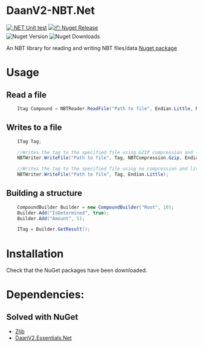 # DaanV2-NBT.Net

[![.NET Unit test](https://github.com/DaanV2/DaanV2.NBT.Net/actions/workflows/dotnet-test.yml/badge.svg)](https://github.com/DaanV2/DaanV2.NBT.Net/actions/workflows/dotnet-test.yml)
[![📦 Nuget Release](https://github.com/DaanV2/DaanV2.NBT.Net/actions/workflows/publish.yml/badge.svg)](https://github.com/DaanV2/DaanV2.NBT.Net/actions/workflows/publish.yml)  
![Nuget Version](https://img.shields.io/nuget/v/DaanV2.NBT.Net)
![Nuget Downloads](https://img.shields.io/nuget/dt/DaanV2.NBT.Net)

An NBT library for reading and writing NBT files/data [Nuget package](https://www.nuget.org/packages/DaanV2.NBT.Net/)

# Usage

## Read a file

```cs
    Itag Compound = NBTReader.ReadFile("Path to file", Endian.Little, NBTCompression.Auto);
```

## Writes to a file

```cs
    ITag Tag;

    //Writes the tag to the specified file using GZIP compression and little-endian methods
    NBTWriter.WriteFile("Path to file", Tag, NBTCompression.Gzip, Endian.Little);

    //Writes the tag to the specified file using no compression and little-endian methods
    NBTWriter.WriteFile("Path to file", Tag, Endian.Little);
```

## Building a structure

```cs
    CompoundBuilder Builder = new CompoundBuilder("Root", 10);
    Builder.Add("IsDetermined", true);
    Builder.Add("Amount", 5);

    ITag = Builder.GetResult();
```

# Installation

Check that the NuGet packages have been downloaded.

# Dependencies:

## Solved with NuGet

- [Zlib](https://github.com/cinderblocks/zlib.net)
- [DaanV2.Essentials.Net](https://github.com/DaanV2/DaanV2.Essentials.Net)
